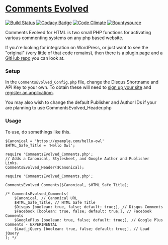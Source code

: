 # [Comments Evolved](https://github.com/eustasy/comments-evolved)

[![Build Status](https://travis-ci.org/eustasy/comments-evolved.svg?branch=master)](https://travis-ci.org/eustasy/comments-evolved)
[![Codacy Badge](https://api.codacy.com/project/badge/Grade/75aa613d9bc845f4aaa8d3e32aba2b14)](https://www.codacy.com/app/lewisgoddard/comments-evolved?utm_source=github.com&amp;utm_medium=referral&amp;utm_content=eustasy/comments-evolved&amp;utm_campaign=Badge_Grade)
[![Code Climate](https://codeclimate.com/github/eustasy/comments-evolved/badges/gpa.svg)](https://codeclimate.com/github/eustasy/comments-evolved)
[![Bountysource](https://www.bountysource.com/badge/tracker?tracker_id=263640)](https://www.bountysource.com/teams/eustasy/issues?tracker_ids=263640)

Comments Evolved for HTML is two small PHP functions for activating various commenting systems on any php based website.

If you're looking for integration on WordPress, or just want to see the "original" (very little of that code remains), then there is a [plugin page](https://wordpress.org/plugins/gplus-comments/) and a [GitHub repo](https://github.com/CloudHeroDevOps/comments-evolved) you can look at.

### Setup
In the `CommentsEvolved_Config.php` file, change the Disqus Shortname and API Key to your own. To obtain these will need to [sign up your site](https://disqus.com/admin/signup/) and [register an applicatiom](https://disqus.com/api/applications/).

You may also wish to change the default Publisher and Author IDs if your are planning to use CommentsEvolved_Header.php

### Usage
To use, do somethings like this.
```
$Canonical = 'https://example.com/hello-owl'
$HTML_Safe_Title = 'Hello Owl';

require 'CommentsEvolved_Comments.php';
// Adds a Canonical, Stylesheet, and Google Author and Publisher Links.
CommentsEvolved_Header($Canonical);

require 'CommentsEvolved_Comments.php';

CommentsEvolved_Comments($Canonical, $HTML_Safe_Title);

/* CommentsEvolved_Comments(
	$Canonical, // Canonical URL
	$HTML_Safe_Title, // HTML Safe Title
	$Disqus [boolean: true, false; default: true;], // Disqus Comments
	$Facebook [boolean: true, false; default: true;], // Facebook Comments
	$GooglePlus [boolean: true, false; default: true;], // Google Plus Comments - EXPERIMENTAL
	$Load_jQuery [boolean: true, false; default: true;], // Load jQuery
); */

```

